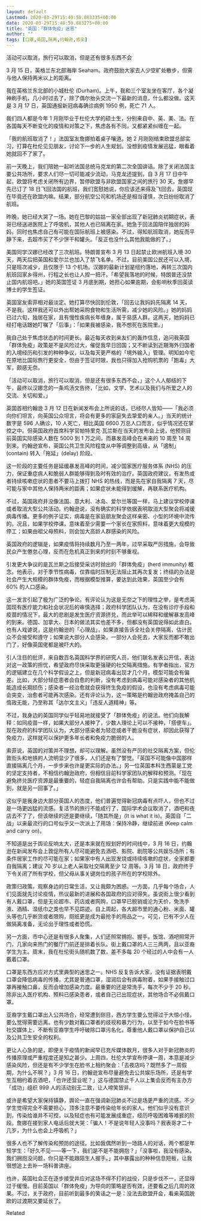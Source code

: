 ```yaml
---
layout: default
Lastmod: 2020-03-29T15:40:50.883335+00:00
date: 2020-03-29T15:40:50.883275+00:00
title: "英国：「群体免疫」迷思"
author: ""
tags: [口罩,英国,隔离,约翰逊,感染]
---
```


活动可以取消，旅行可以取消，但是还有很多东西不会

3 月 15 日，英格兰东北部海岸 Seaham。政府鼓励大家去人少空旷处散步，但需与他人保持两米以上的距离。

我在英格兰东北部的小城杜伦 (Durham)。上午，我和三个室友坐在客厅，各个凝神刷手机，几小时过去了，除了偶尔抬头交流一下最新的消息，什么都没做。这天是 3 月 17 日，英国通报新冠病毒确诊病例 1950 例，死亡 71 人。

我们四人都是今年 1 月刚毕业于杜伦大学的硕士生，分别来自中、英、美、法。在各国每天不断变化的疫情和对策之下，焦虑各有不同，又都紧紧纠缠在一起。

「我的航班取消了！」法国室友詹娜拍着桌子嚷道。她 2 月刚刚结束欧盟总部实习，打算在杜伦见见朋友，讨论下一步的人生规划。没想到疫情发展迅猛，眼看着她就回不了家了。

前一天晚上，我们陪她一起听法国总统马克龙的第二次全国讲话。除了关闭法国主要公共场所，要求人们尽一切可能减少流动，马克龙还提到，自 3 月 17 日中午起，欧盟将考虑关闭所有边界，暂停欧盟与非欧盟国家之间的旅行 30 天。詹娜早先已订了 18 日飞回法国的航班，我们宽慰她说，你应该还来得及飞回去，英国现在毕竟还在欧盟内嘛。结果，部分航空公司和机场还是相当谨慎，次日纷纷取消了航班。

昨晚，她已经大哭了一场。她在巴黎的姑姑一家全部出现了新冠肺炎初期症状，表哥已经送进医院上了呼吸机，其他人也已隔离在家。她急于回法国陪伴独居的妈妈，同时也焦虑自己有可能在国际航班上被感染。不过，得知航班取消，她反而平静下来，去超市买了不少饼干和罐头。「反正也没什么其他我能做的了。」

美国同学汉娜已经改了三次航班。特朗普宣布 3 月 13 日起禁止欧洲航班入境 30 天，两天后把英国和爱尔兰也加入了禁飞名单。不过，目前美国公民还可以入境，只是班次减少，且仅限于 13 个机场。汉娜的最新计划是纽约落地，再转三次国内航班回家乡得州，行程之长也让人捏一把汗。「希望我落地的时候，特朗普还没禁止国内航班吧。」她的英国签证 3 月底到期，她担心如果逾期，会影响秋季回英读博士的学生签证。

英国室友索菲相对最淡定。她打算尽快回到伦敦，「回去让我妈妈先隔离 14 天，不是我。这样我还可以外出帮她采购食物和生活所需，减少她的风险。」她的妈妈已过六旬，独居在家，且有慢性疾病长年缠身，属于易感人群。这两天，她妈妈已经打电话跟她叮嘱了「后事」：「如果我被感染，我不想死在医院里。」

我自己处于焦虑状态的时间更长。最近每天收到亲友们的轰炸信息，追问我英国「群体免疫」政策是不是风险过大，催促我早日回国；又不断读到近期海外归国者的入境经历和引发的种种争议，以及每天更严格的「境外输入」管理。明知如今宅在原地比国际旅行更安全，但由于签证时限，我也只得加入抢购机票的「跑毒」大军，颇感无奈。

「活动可以取消，旅行可以取消，但是还有很多东西不会，」这个人人郁结的下午，最终以汉娜念的一条鸡汤文告终，「比如，文学、艺术以及我们与所爱之人的交流、关切和爱。」

英国首相约翰逊 3 月 12 日在新闻发布会上所说的话，已经尽人皆知——「我必须向你们坦言，向英国公众坦言，将会有更多的家庭失去挚爱的亲人。」当天的统计数字是 596 人确诊，10 人死亡，相比英国 6600 万总人口而言，似乎情况还在掌控之中。但英国政府首席科学官帕特里克·瓦兰斯在当天的发布会上说，他预测目前英国实际感染人数在 5000 到 1 万之间，而暴发高峰会在未来的 10 周至 14 周到来。约翰逊宣布，英国公共卫生风险程度从中等调整到高级，从「遏制」(contain) 转入「拖延」(delay) 阶段。

这一阶段的主要任务是延缓暴发高峰的时间，减少国家医疗服务体系 (NHS) 的压力，保证重症病人和脆弱人群能够得到及时有效的治疗。英国政府建议，有发热或者持续咳嗽症状的患者不要马上拨打 NHS 的热线，而是先在家自我隔离 7 天，尽可能与家中其他人保持两米的距离；如果症状未能得到缓解，再联系医疗机构。

不过，英国政府并没像法国、意大利、冰岛、爱尔兰等国一样，马上建议学校停课或者取消大型公共活动。约翰逊说，没有确实的科学依据表明取消大型聚会将减缓病毒传播。更多的例子证实，病毒是在家庭朋友聚会这样亲密、小型的环境中流传的。况且，如果学校停课，意味着至少需要一个家长在家照料，意味着更大规模的停工；如果由祖父母照料，则会加大高龄人群感染的风险。

英国政府的逻辑是，如果疫情将持续数月乃至一两年，过早采取严厉措施，会导致民众产生倦怠心理，反而在危机真正到来的时刻不够重视。

引发更大争议的是瓦兰斯之后接受采访时抛出的「群体免疫」(herd immunity) 概念。他表示，对于季节性病毒，仅靠临时压制无法阻止其再次复发；终结的办法是社会产生大规模的群体免疫，而根据模型推算，要达到此效果，英国至少会有 60% 的人口感染。

这一发言引起了极为广泛的争论。有评论认为这是无奈之下的理性之举，是考虑英国现有医疗能力和社会状况后的审慎选择；政府科学团队认为，在没有诊疗手段和疫苗的情况下，最大的悲剧是发生医疗资源挤兑，而此举可以稀释和缓解暴发高峰的到来。德国、加拿大、日本的做法其实也差不多，但都没有英国说得如此直白。也有人戏谑说，这是约翰逊的「心理战」，如果直接告诉全社会关停隔离，估计民众不会接受和遵守；如果说大部分人会感染，一部分人会死去，大家反而都不敢出门了，好像英国佬都是被吓大的。

引人注目的批评，来自数百名英国科学界的研究人员，他们联名发表公开信，表达对这一政策的担忧，希望政府尽快采取更强硬的社交隔离措施。有学者指出，官方的逻辑建立在几个科学假设之上，但是新冠病毒出现才几个月，模型可能会有偏差。比如，大部分轻症患者会自愈的判断，没有考虑到病毒可能对感染者的其他机能造成长期损伤；感染者一经治愈就会获得终生免疫的假设，也没有考虑病毒可能会突变，治愈者可能再次感染。还有评论认为，这一策略是约翰逊政府掩盖自己的惰政无能，乃至称其「达尔文主义」「违反人道精神」等。

不过，我身边的英国同学似乎轻易地就接受了「群体免疫」的说法。他们向我解释：如同疫苗一样，如果大部分人接种了，少数人理论上可以不接种，「搭便车」。现在政府的科学团队认为，大部分感染者为轻症或者干脆没有症状，却因此获得了免疫力，这样就可以保护更多年长者和免疫力脆弱的人。

索菲说，英国的对策并不理想，却可以理解。虽然没有严厉的社交隔离方案，但伦敦街头和地铁的人流明显少了很多，人们还是有了警觉。「英国不可能像中国那样直接隔离几个月，一步步来也许是更实际的办法。」另一位英国本科生西蒙是工党的坚定支持者，不相信约翰逊政府，但相信目前科学家团队的解释和预测。「现在避免挤兑医疗资源是最重要的，轻症自我隔离也许会有帮助。只是实践中能不能做到，就是另一回事了。」

这似乎是我身边大部分英国人的态度，他们普遍觉得新冠病毒有点吓人，但也不过是一场更凶猛的流感。复活节的旅行不能成行了，国际学术会议取消了，酒吧和夜店去不了了，但该继续的还是要继续，「随其所是」(It is what it is)。英国自「二战」以来最流行的口号似乎又一次派上了用场：保持冷静，继续前进 (Keep calm and carry on)。

不知道是出于舆论反响太大，还是本来就在规划好的时间线中，3 月 16 日，约翰逊在新闻发布会上敦促所有人尽可能避免去酒吧、影院、剧院等公共娱乐场所；有条件居家工作的尽可能在家；如果家中有人出现发烧或持续咳嗽的症状，全家都要自我隔离；建议 70 岁以上老人采取社交隔离至少 12 周等。3 月 18 日，政府终于下令关闭了所有学校，但父母从事关键岗位的孩子所在的学校除外。

政策归政策，观察身边的日常生活，又让我颇为困惑。一方面，几乎每个场合，人们见面就先讨论疫情，热议最新的进展和各国政府的应对得失。虽说街上很少看到有人戴口罩，但是无论超市、药店或者网购，口罩早已脱销或沦为天价，免洗手液、酒精、湿纸巾之类也早不见踪迹。自上周起，各大超市里的通心粉、米面、罐头等也几乎断货或者限购，厕纸更是成为最抢手的用品之一。可见，已有不少人在做隔离准备，无论出于理性或者恐慌。

另一方面，市中心还是有很多人聚集，人们还照常拥抱、握手。饭馆、酒吧照常开门，几家向来热门的餐厅门前还是排着长队。街上戴口罩的人三三两两，且以亚裔学生为主。周末，我在杜伦街头随机数了数，差不多每 20 个经过的人中会有一人戴着口罩。

口罩是东西方应对方式里典型的迷思之一。NHS 反复告诉大家，没有证据表明戴口罩会降低病毒的传播，尤其是普通口罩，湿润后会有病毒附着，如果手接触过口罩再接触口鼻，反而会增加感染力度。最重要的还是常洗手，每次不少于 20 秒。除非出入医疗机构、照料已感染患者，或者自己已出现症状，其他场合不必佩戴口罩。

亚裔学生戴口罩出入公共场合，经常遭到侧目，西方学生要么觉得过于大惊小怪，要么觉得需要远离。也有少数对戴口罩者的歧视和暴力行为，以至于如今在脸书等社交媒体上，不断有亚裔学生呼吁破除口罩污名化，尊重他人戴口罩以保护自己以及公共卫生安全的权利。

更让人心急的是，即便关于疫情的新闻早已充斥媒体数月，很多人对于新冠肺炎的传播原理或严重程度还是知之甚少。上周四，杜伦大学宣布停课一周，本意是减少感染风险，但还是有不少学生在脸书上相约聚会：「去夜店吗？既然多了一周假期，为什么不啊？」3 月 16 日，约翰逊宣布尽量避免去公共娱乐场所，还是有学生互相约着去酒吧，「也许还营业呢？」这与德国禁止千人以上集会反而有主办方「成功」组织 999 人的活动别无二致，让人啼笑皆非。

或许是希望大家保持镇静，舆论一直在强调新冠肺炎不过是场更严重的流感。不少学生觉得完全不需要担心，顶多注意不要传染给年长的家人。他们似乎没有意识到，传染给谁并不可控，以及轻症也有可能发展成重症，经历呼吸困难等难捱的阶段。詹娜在接到家人电话后就大哭：「骗人！不是说年轻人没事吗？我表哥才二十几岁，为什么也会上呼吸机？」

很多人也不了解传染和预防的途径。比如我偶然听到一场路人的对话，两个都是年轻学生：「好久不见——等一下，我们是不是不能拥抱？」「没事啦，我没有感染。我们拥抱没问题，你只是不能跟陌生人握手。」其中暴露出的种种信息短板，让我很想追上去补一场科普讲座。

也许，英国社会正在逐步接受并应对这场不得不打的战役，只是步伐不一，还显得过于缓慢。目前英国以「群体免疫」为导向的策略是否有效，还要看之后几周的效果。不过，关于政府，目前听到最多的笑话之一是：没法去欧盟开会，看来英国脱欧的过渡期又要延长了。

Related

